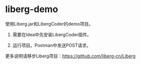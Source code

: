 # liberg-demo

使用Liberg.jar和LibergCoder的demo项目。

1. 需要在Idea中先安装LibergCoder插件。

2. 运行项目。Postman中发送POST请求。

   

更多说明请移步Liberg项目：https://github.com/liberg-cn/Liberg

